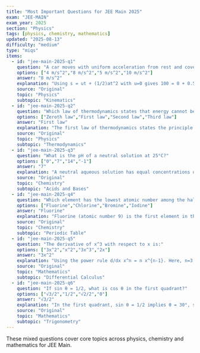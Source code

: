 ```yaml
---
title: "Most Important Questions for JEE Main 2025"
exam: "JEE-MAIN"
exam_year: 2025
section: "Physics"
tags: [physics, chemistry, mathematics]
updated: "2025-08-13"
difficulty: "medium"
type: "miqs"
items:
  - id: "jee-main-2025-q1"
    question: "A car moves with uniform acceleration from rest and covers 100 m in 5 seconds. What is its acceleration?"
    options: ["4 m/s^2","8 m/s^2","5 m/s^2","10 m/s^2"]
    answer: "8 m/s^2"
    explanation: "Using s = ut + (1/2)at^2 with u=0 gives 100 = 0 + 0.5 × a × 25, so a = 8 m/s²."
    source: "Original"
    topic: "Physics"
    subtopic: "Kinematics"
  - id: "jee-main-2025-q2"
    question: "Which law of thermodynamics states that energy cannot be created or destroyed?"
    options: ["Zeroth law","First law","Second law","Third law"]
    answer: "First law"
    explanation: "The first law of thermodynamics states the principle of conservation of energy."
    source: "Original"
    topic: "Physics"
    subtopic: "Thermodynamics"
  - id: "jee-main-2025-q3"
    question: "What is the pH of a neutral solution at 25°C?"
    options: ["0","7","14","-1"]
    answer: "7"
    explanation: "A neutral aqueous solution has equal concentrations of H⁺ and OH⁻ ions, giving a pH of 7 at 25°C."
    source: "Original"
    topic: "Chemistry"
    subtopic: "Acids and Bases"
  - id: "jee-main-2025-q4"
    question: "Which element has the lowest atomic number among the halogens?"
    options: ["Fluorine","Chlorine","Bromine","Iodine"]
    answer: "Fluorine"
    explanation: "Fluorine (atomic number 9) is the first element in the halogen group."
    source: "Original"
    topic: "Chemistry"
    subtopic: "Periodic Table"
  - id: "jee-main-2025-q5"
    question: "The derivative of x^3 with respect to x is:"
    options: ["3x^2","x^2","3x^3","2x"]
    answer: "3x^2"
    explanation: "Using the power rule d/dx x^n = n x^{n-1}. Here, n=3, so derivative is 3x²."
    source: "Original"
    topic: "Mathematics"
    subtopic: "Differential Calculus"
  - id: "jee-main-2025-q6"
    question: "If sin θ = 1/2, what is cos θ in the first quadrant?"
    options: ["√3/2","1/2","√2/2","0"]
    answer: "√3/2"
    explanation: "In the first quadrant, sin θ = 1/2 implies θ = 30°, so cos θ = √3/2."
    source: "Original"
    topic: "Mathematics"
    subtopic: "Trigonometry"
---
```


These mixed questions cover core topics across physics, chemistry and mathematics for JEE Main.